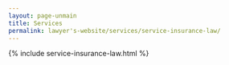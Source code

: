 ```yaml
---
layout: page-unmain
title: Services
permalink: lawyer's-website/services/service-insurance-law/
---
```


{% include service-insurance-law.html %}